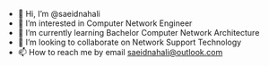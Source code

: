 - 👋 Hi, I’m @saeidnahali
- 👀 I’m interested in Computer Network Engineer
- 🌱 I’m currently learning Bachelor Computer Network Architecture
- 💞️ I’m looking to collaborate on Network Support Technology
- 📫 How to reach me by email saeidnahali@outlook.com

<!---
saeidnahali/saeidnahali is a ✨ special ✨ repository because its `README.md` (this file) appears on your GitHub profile.
You can click the Preview link to take a look at your changes.
--->
